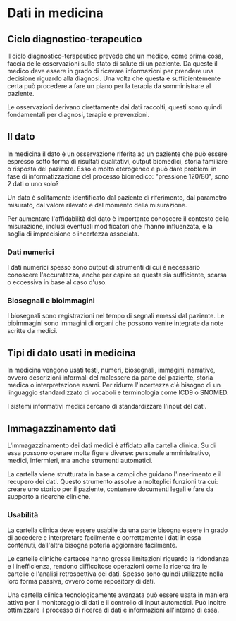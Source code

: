 # Dati in medicina

## Ciclo diagnostico-terapeutico

Il ciclo diagnostico-terapeutico prevede che un medico, come prima cosa, faccia delle osservazioni sullo stato di salute di un paziente. Da queste il medico deve essere in grado di ricavare informazioni per prendere una decisione riguardo alla diagnosi. Una volta che questa è sufficientemente certa può procedere a fare un piano per la terapia da somministrare al paziente.

Le osservazioni derivano direttamente dai dati raccolti, questi sono quindi fondamentali per diagnosi, terapie e prevenzioni.

## Il dato

In medicina il dato è un osservazione riferita ad un paziente che può essere espresso sotto forma di risultati qualitativi, output biomedici, storia familiare o risposta del paziente. Esso è molto eterogeneo e può dare problemi in fase di informatizzazione del processo biomedico: "pressione 120/80", sono 2 dati o uno solo?

Un dato è solitamente identificato dal paziente di riferimento, dal parametro misurato, dal valore rilevato e dal momento della misurazione.

Per aumentare l'affidabilità del dato è importante conoscere il contesto della misurazione, inclusi eventuali modificatori che l'hanno influenzata, e la soglia di imprecisione o incertezza associata.

### Dati numerici

I dati numerici spesso sono output di strumenti di cui è necessario conoscere l'accuratezza, anche per capire se questa sia sufficiente, scarsa o eccessiva in base al caso d'uso.

### Biosegnali e bioimmagini

I biosegnali sono registrazioni nel tempo di segnali emessi dal paziente. Le bioimmagini sono immagini di organi che possono venire integrate da note scritte da medici.


## Tipi di dato usati in medicina

In medicina vengono usati testi, numeri, biosegnali, immagini, narrative, ovvero descrizioni informali del malessere da parte del paziente, storia medica o interpretazione esami. Per ridurre l'incertezza c'è bisogno di un linguaggio standardizzato di vocaboli e terminologia come ICD9 o SNOMED.

I sistemi informativi medici cercano di standardizzare l'input del dati.

## Immagazzinamento dati

L'immagazzinamento dei dati medici è affidato alla cartella clinica. Su di essa possono operare molte figure diverse: personale amministrativo, medici, infermieri, ma anche strumenti automatici.

La cartella viene strutturata in base a campi che guidano l'inserimento e il recupero dei dati. Questo strumento assolve a molteplici funzioni tra cui: creare uno storico per il paziente, contenere documenti legali e fare da supporto a ricerche cliniche.

### Usabilità

La cartella clinica deve essere usabile da una parte bisogna essere in grado di accedere e interpretare facilmente e correttamente i dati in essa contenuti, dall'altra bisogna poterla aggiornare facilmente.

Le cartelle cliniche cartacee hanno grosse limitazioni riguardo la ridondanza e l'inefficienza, rendono difficoltose operazioni come la ricerca fra le cartelle e l'analisi retrospettiva dei dati. Spesso sono quindi utilizzate nella loro forma passiva, ovvero come repository di dati.

Una cartella clinica tecnologicamente avanzata può essere usata in maniera attiva per il monitoraggio di dati e il controllo di input automatici. Può inoltre ottimizzare il processo di ricerca di dati e informazioni all'interno di essa.
